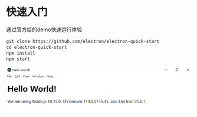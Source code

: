 # 快速入门

通过官方给的demo快速运行体验

```shell
git clone https://github.com/electron/electron-quick-start
cd electron-quick-start
npm install
npm start
```

![img.png](images/electron-quick-start.png)

